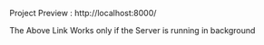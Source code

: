 Project Preview : http://localhost:8000/

The Above Link Works only if the Server is running in background
